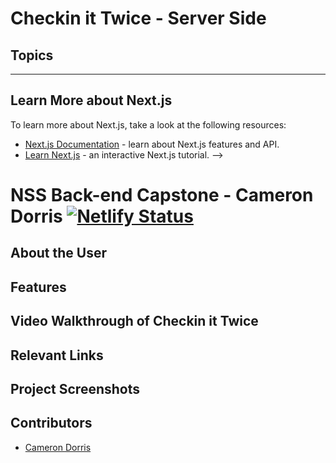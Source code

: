 # Checkin it Twice - Server Side

## Topics
___



        
## Learn More about Next.js
To learn more about Next.js, take a look at the following resources:

- [Next.js Documentation](https://nextjs.org/docs) - learn about Next.js features and API.
- [Learn Next.js](https://nextjs.org/learn) - an interactive Next.js tutorial. -->


# NSS Back-end Capstone - Cameron Dorris  [![Netlify Status](https://api.netlify.com/api/v1/badges/f3a1b9d7-f222-4e90-9e80-be524c560fcd/deploy-status)](https://app.netlify.com/sites/fabulous-clafoutis-c889b5/deploys)



## About the User <!-- This is a scaled down user persona -->


## Features <!-- List your app features using bullets! Do NOT use a paragraph. No one will read that! -->


## Video Walkthrough of Checkin it Twice <!-- A loom link is sufficient -->


## Relevant Links <!-- Link to all the things that are required outside of the ones that have their own section -->



## Project Screenshots <!-- These can be inside of your project. Look at the repos from class and see how the images are included in the readme -->


## Contributors
- [Cameron Dorris](https://github.com/scdorr86)
